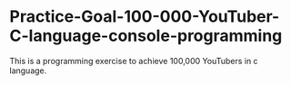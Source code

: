 # Practice-Goal-100-000-YouTuber-C-language-console-programming
This is a programming exercise to achieve 100,000 YouTubers in c language.
